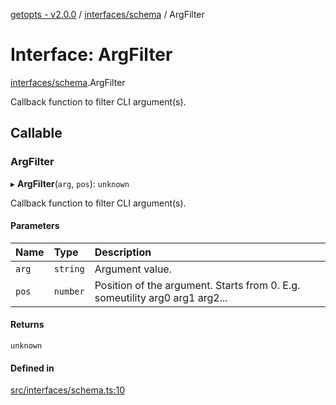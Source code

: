 [getopts - v2.0.0](../README.md) / [interfaces/schema](../modules/interfaces_schema.md) / ArgFilter

# Interface: ArgFilter

[interfaces/schema](../modules/interfaces_schema.md).ArgFilter

Callback function to filter CLI argument(s).

## Callable

### ArgFilter

▸ **ArgFilter**(`arg`, `pos`): `unknown`

Callback function to filter CLI argument(s).

#### Parameters

| Name  | Type     | Description                                                                 |
| :---- | :------- | :-------------------------------------------------------------------------- |
| `arg` | `string` | Argument value.                                                             |
| `pos` | `number` | Position of the argument. Starts from 0. E.g. someutility arg0 arg1 arg2... |

#### Returns

`unknown`

#### Defined in

[src/interfaces/schema.ts:10](https://github.com/prasadrajandran/node-getopts/blob/f04388b/src/interfaces/schema.ts#L10)
